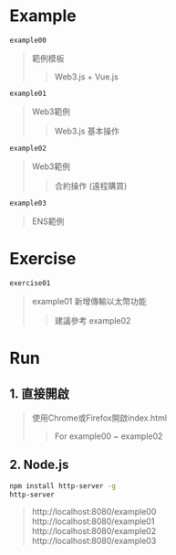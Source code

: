 # Example

`example00`
> 範例模板
>> Web3.js + Vue.js

`example01`
> Web3範例
>> Web3.js 基本操作

`example02`
> Web3範例
>> 合約操作 (遠程購買)

`example03`
> ENS範例

# Exercise

`exercise01`
> example01 新增傳輸以太幣功能
>> 建議參考 example02

# Run

## 1. 直接開啟

> 使用Chrome或Firefox開啟index.html
>> For example00 ~ example02

## 2. Node.js

```Bash
npm install http-server -g
http-server
```
> http://localhost:8080/example00  
> http://localhost:8080/example01  
> http://localhost:8080/example02  
> http://localhost:8080/example03